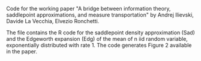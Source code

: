Code for the working paper "A bridge between information theory, saddlepoint approximations,
and measure transportation" by Andrej Ilievski, Davide La Vecchia, Elvezio Ronchetti.

The file contains the R code for the saddlepoint density approximation (Sad) and the Edgeworth expansion (Edg) of the 
mean of n iid random variable, exponentially distributed with rate 1. The code generates Figure 2 available in the paper.
